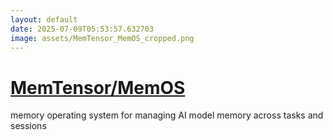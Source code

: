 ```yaml
---
layout: default
date: 2025-07-09T05:53:57.632703
image: assets/MemTensor_MemOS_cropped.png
---
```


# [MemTensor/MemOS](https://github.com/MemTensor/MemOS)

memory operating system for managing AI model memory across tasks and sessions
